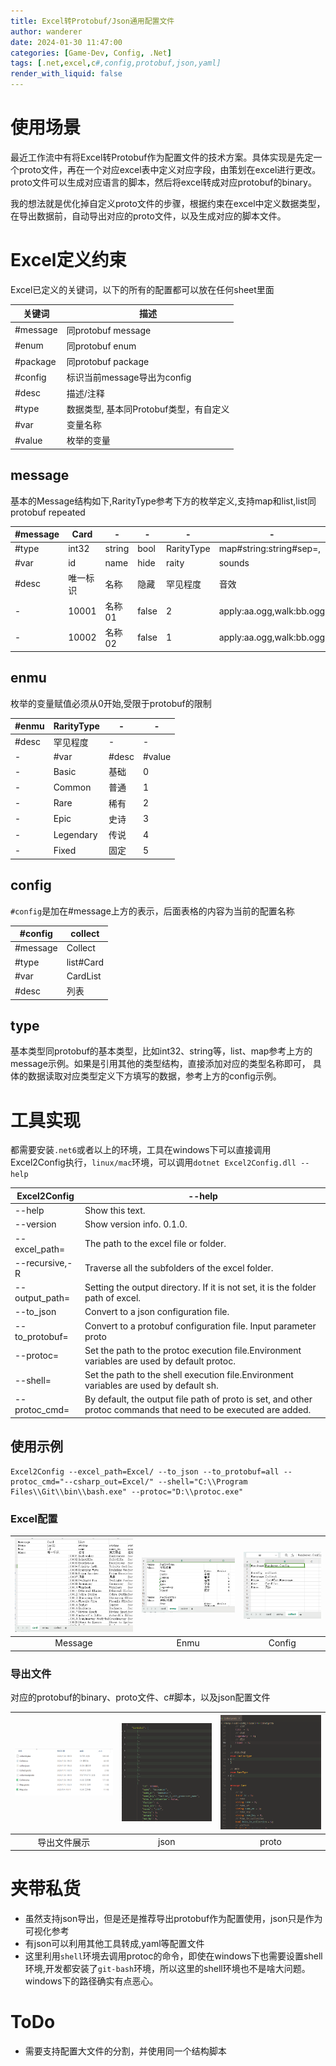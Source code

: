 ```yaml
---
title: Excel转Protobuf/Json通用配置文件
author: wanderer
date: 2024-01-30 11:47:00
categories: [Game-Dev, Config, .Net]
tags: [.net,excel,c#,config,protobuf,json,yaml]
render_with_liquid: false
---
```


# 使用场景
最近工作流中有将Excel转Protobuf作为配置文件的技术方案。具体实现是先定一个proto文件，再在一个对应excel表中定义对应字段，由策划在excel进行更改。proto文件可以生成对应语言的脚本，然后将excel转成对应protobuf的binary。  

我的想法就是优化掉自定义proto文件的步骤，根据约束在excel中定义数据类型，在导出数据前，自动导出对应的proto文件，以及生成对应的脚本文件。

# Excel定义约束
Excel已定义的关键词，以下的所有的配置都可以放在任何sheet里面

|关键词|描述|
|------|---|
|#message|同protobuf message|
|#enum|同protobuf enum|
|#package|同protobuf package|
|#config|标识当前message导出为config|
|#desc|描述/注释|
|#type|数据类型, 基本同Protobuf类型，有自定义|
|#var|变量名称|
|#value|枚举的变量|

## message
基本的Message结构如下,RarityType参考下方的枚举定义,支持map和list,list同protobuf repeated  

|#message|Card|-|-|-|-|-|
|-----|----|----|---|-----|-----|-----|
|#type|int32|string|bool|RarityType|map#string:string#sep=,|list#string#sep=,|
|#var|id|name|hide|raity|sounds|animations|
|#desc|唯一标识|名称|隐藏|罕见程度|音效|动画|
|-|10001|名称01|false|2|apply:aa.ogg,walk:bb.ogg|run,attack,idle|
|-|10002|名称02|false|1|apply:aa.ogg,walk:bb.ogg|run,attack,idle|

## enmu
枚举的变量赋值必须从0开始,受限于protobuf的限制  

|#enmu|RarityType|-|-|
|---|---|---|--|
|#desc|罕见程度|-|-|
|-|	#var|#desc	|#value|
|-|	Basic	|基础	|0|
|-|	Common	|普通	|1|
|-|	Rare 	|稀有	|2|
|-|	Epic 	|史诗	|3|
|-|	Legendary 	|传说	|4|
|-|	Fixed 	|固定	|5|

## config
`#config`是加在#message上方的表示，后面表格的内容为当前的配置名称  

|#config|collect|
|-------|-------|
|#message|Collect|
|#type|	list#Card|
|#var|	CardList|
|#desc|	列表|

## type
基本类型同protobuf的基本类型，比如int32、string等，list、map参考上方的message示例。如果是引用其他的类型结构，直接添加对应的类型名称即可， 具体的数据读取对应类型定义下方填写的数据，参考上方的config示例。

# 工具实现

都需要安装`.net6`或者以上的环境，工具在windows下可以直接调用Excel2Config执行，`linux/mac`环境，可以调用`dotnet Excel2Config.dll --help`

|Excel2Config| --help|
|--|--|
|--help|Show this text.|
|--version|           Show version info. 0.1.0.|
|--excel_path=|       The path to the excel file or folder.|
|--recursive,-R|      Traverse all the subfolders of the excel folder.|
|--output_path=|      Setting the output directory. If it is not set, it is the folder path of excel.|
|--to_json|           Convert to a json configuration file.|
|--to_protobuf=|      Convert to a protobuf configuration file. Input parameter proto|textproto|binaryproto|all, all is recommended.|
|--protoc=|           Set the path to the protoc execution file.Environment variables are used by default protoc.|
|--shell=|            Set the path to the shell execution file.Environment variables are used by default sh.|
|--protoc_cmd=|       By default, the output file path of proto is set, and other protoc commands that need to be executed are added.|

## 使用示例 

```shell
Excel2Config --excel_path=Excel/ --to_json --to_protobuf=all --protoc_cmd="--csharp_out=Excel/" --shell="C:\\Program Files\\Git\\bin\\bash.exe" --protoc="D:\\protoc.exe"
```

### Excel配置  

|![](/assets/images/excel_01.png)|![](/assets/images/excel_02.png)|![](/assets/images/excel_03.png)|
|:--:|:--:|:--:|
|Message|Enmu|Config|

### 导出文件

对应的protobuf的binary、proto文件、c#脚本，以及json配置文件  

|![](/assets/images/excel_04.png)|![](/assets/images/excel_05.png)|![](/assets/images/excel_06.png)|
|:--:|:--:|:--:|
|导出文件展示|json|proto|


# 夹带私货
* 虽然支持json导出，但是还是推荐导出protobuf作为配置使用，json只是作为可视化参考  
* 有json可以利用其他工具转成,yaml等配置文件  
* 这里利用`shell`环境去调用protoc的命令，即使在windows下也需要设置shell环境,开发都安装了`git-bash`环境，所以这里的shell环境也不是啥大问题。windows下的路径确实有点恶心。

# ToDo
* 需要支持配置大文件的分割，并使用同一个结构脚本